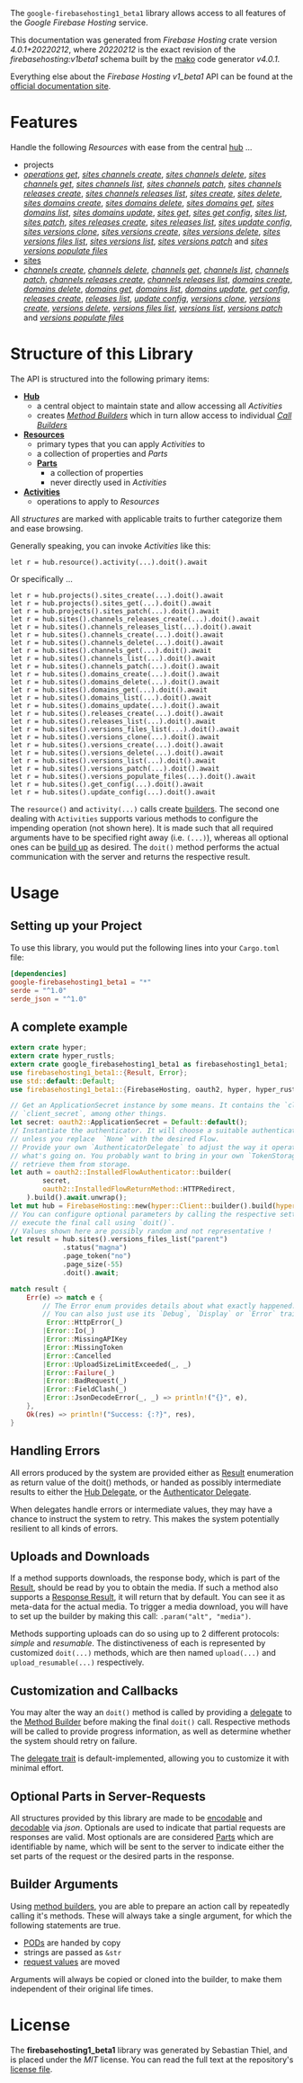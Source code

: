 <!---
DO NOT EDIT !
This file was generated automatically from 'src/generator/templates/api/README.md.mako'
DO NOT EDIT !
-->
The `google-firebasehosting1_beta1` library allows access to all features of the *Google Firebase Hosting* service.

This documentation was generated from *Firebase Hosting* crate version *4.0.1+20220212*, where *20220212* is the exact revision of the *firebasehosting:v1beta1* schema built by the [mako](http://www.makotemplates.org/) code generator *v4.0.1*.

Everything else about the *Firebase Hosting* *v1_beta1* API can be found at the
[official documentation site](https://firebase.google.com/docs/hosting/).
# Features

Handle the following *Resources* with ease from the central [hub](https://docs.rs/google-firebasehosting1_beta1/4.0.1+20220212/google_firebasehosting1_beta1/FirebaseHosting) ... 

* projects
 * [*operations get*](https://docs.rs/google-firebasehosting1_beta1/4.0.1+20220212/google_firebasehosting1_beta1/api::ProjectOperationGetCall), [*sites channels create*](https://docs.rs/google-firebasehosting1_beta1/4.0.1+20220212/google_firebasehosting1_beta1/api::ProjectSiteChannelCreateCall), [*sites channels delete*](https://docs.rs/google-firebasehosting1_beta1/4.0.1+20220212/google_firebasehosting1_beta1/api::ProjectSiteChannelDeleteCall), [*sites channels get*](https://docs.rs/google-firebasehosting1_beta1/4.0.1+20220212/google_firebasehosting1_beta1/api::ProjectSiteChannelGetCall), [*sites channels list*](https://docs.rs/google-firebasehosting1_beta1/4.0.1+20220212/google_firebasehosting1_beta1/api::ProjectSiteChannelListCall), [*sites channels patch*](https://docs.rs/google-firebasehosting1_beta1/4.0.1+20220212/google_firebasehosting1_beta1/api::ProjectSiteChannelPatchCall), [*sites channels releases create*](https://docs.rs/google-firebasehosting1_beta1/4.0.1+20220212/google_firebasehosting1_beta1/api::ProjectSiteChannelReleaseCreateCall), [*sites channels releases list*](https://docs.rs/google-firebasehosting1_beta1/4.0.1+20220212/google_firebasehosting1_beta1/api::ProjectSiteChannelReleaseListCall), [*sites create*](https://docs.rs/google-firebasehosting1_beta1/4.0.1+20220212/google_firebasehosting1_beta1/api::ProjectSiteCreateCall), [*sites delete*](https://docs.rs/google-firebasehosting1_beta1/4.0.1+20220212/google_firebasehosting1_beta1/api::ProjectSiteDeleteCall), [*sites domains create*](https://docs.rs/google-firebasehosting1_beta1/4.0.1+20220212/google_firebasehosting1_beta1/api::ProjectSiteDomainCreateCall), [*sites domains delete*](https://docs.rs/google-firebasehosting1_beta1/4.0.1+20220212/google_firebasehosting1_beta1/api::ProjectSiteDomainDeleteCall), [*sites domains get*](https://docs.rs/google-firebasehosting1_beta1/4.0.1+20220212/google_firebasehosting1_beta1/api::ProjectSiteDomainGetCall), [*sites domains list*](https://docs.rs/google-firebasehosting1_beta1/4.0.1+20220212/google_firebasehosting1_beta1/api::ProjectSiteDomainListCall), [*sites domains update*](https://docs.rs/google-firebasehosting1_beta1/4.0.1+20220212/google_firebasehosting1_beta1/api::ProjectSiteDomainUpdateCall), [*sites get*](https://docs.rs/google-firebasehosting1_beta1/4.0.1+20220212/google_firebasehosting1_beta1/api::ProjectSiteGetCall), [*sites get config*](https://docs.rs/google-firebasehosting1_beta1/4.0.1+20220212/google_firebasehosting1_beta1/api::ProjectSiteGetConfigCall), [*sites list*](https://docs.rs/google-firebasehosting1_beta1/4.0.1+20220212/google_firebasehosting1_beta1/api::ProjectSiteListCall), [*sites patch*](https://docs.rs/google-firebasehosting1_beta1/4.0.1+20220212/google_firebasehosting1_beta1/api::ProjectSitePatchCall), [*sites releases create*](https://docs.rs/google-firebasehosting1_beta1/4.0.1+20220212/google_firebasehosting1_beta1/api::ProjectSiteReleaseCreateCall), [*sites releases list*](https://docs.rs/google-firebasehosting1_beta1/4.0.1+20220212/google_firebasehosting1_beta1/api::ProjectSiteReleaseListCall), [*sites update config*](https://docs.rs/google-firebasehosting1_beta1/4.0.1+20220212/google_firebasehosting1_beta1/api::ProjectSiteUpdateConfigCall), [*sites versions clone*](https://docs.rs/google-firebasehosting1_beta1/4.0.1+20220212/google_firebasehosting1_beta1/api::ProjectSiteVersionCloneCall), [*sites versions create*](https://docs.rs/google-firebasehosting1_beta1/4.0.1+20220212/google_firebasehosting1_beta1/api::ProjectSiteVersionCreateCall), [*sites versions delete*](https://docs.rs/google-firebasehosting1_beta1/4.0.1+20220212/google_firebasehosting1_beta1/api::ProjectSiteVersionDeleteCall), [*sites versions files list*](https://docs.rs/google-firebasehosting1_beta1/4.0.1+20220212/google_firebasehosting1_beta1/api::ProjectSiteVersionFileListCall), [*sites versions list*](https://docs.rs/google-firebasehosting1_beta1/4.0.1+20220212/google_firebasehosting1_beta1/api::ProjectSiteVersionListCall), [*sites versions patch*](https://docs.rs/google-firebasehosting1_beta1/4.0.1+20220212/google_firebasehosting1_beta1/api::ProjectSiteVersionPatchCall) and [*sites versions populate files*](https://docs.rs/google-firebasehosting1_beta1/4.0.1+20220212/google_firebasehosting1_beta1/api::ProjectSiteVersionPopulateFileCall)
* [sites](https://docs.rs/google-firebasehosting1_beta1/4.0.1+20220212/google_firebasehosting1_beta1/api::Site)
 * [*channels create*](https://docs.rs/google-firebasehosting1_beta1/4.0.1+20220212/google_firebasehosting1_beta1/api::SiteChannelCreateCall), [*channels delete*](https://docs.rs/google-firebasehosting1_beta1/4.0.1+20220212/google_firebasehosting1_beta1/api::SiteChannelDeleteCall), [*channels get*](https://docs.rs/google-firebasehosting1_beta1/4.0.1+20220212/google_firebasehosting1_beta1/api::SiteChannelGetCall), [*channels list*](https://docs.rs/google-firebasehosting1_beta1/4.0.1+20220212/google_firebasehosting1_beta1/api::SiteChannelListCall), [*channels patch*](https://docs.rs/google-firebasehosting1_beta1/4.0.1+20220212/google_firebasehosting1_beta1/api::SiteChannelPatchCall), [*channels releases create*](https://docs.rs/google-firebasehosting1_beta1/4.0.1+20220212/google_firebasehosting1_beta1/api::SiteChannelReleaseCreateCall), [*channels releases list*](https://docs.rs/google-firebasehosting1_beta1/4.0.1+20220212/google_firebasehosting1_beta1/api::SiteChannelReleaseListCall), [*domains create*](https://docs.rs/google-firebasehosting1_beta1/4.0.1+20220212/google_firebasehosting1_beta1/api::SiteDomainCreateCall), [*domains delete*](https://docs.rs/google-firebasehosting1_beta1/4.0.1+20220212/google_firebasehosting1_beta1/api::SiteDomainDeleteCall), [*domains get*](https://docs.rs/google-firebasehosting1_beta1/4.0.1+20220212/google_firebasehosting1_beta1/api::SiteDomainGetCall), [*domains list*](https://docs.rs/google-firebasehosting1_beta1/4.0.1+20220212/google_firebasehosting1_beta1/api::SiteDomainListCall), [*domains update*](https://docs.rs/google-firebasehosting1_beta1/4.0.1+20220212/google_firebasehosting1_beta1/api::SiteDomainUpdateCall), [*get config*](https://docs.rs/google-firebasehosting1_beta1/4.0.1+20220212/google_firebasehosting1_beta1/api::SiteGetConfigCall), [*releases create*](https://docs.rs/google-firebasehosting1_beta1/4.0.1+20220212/google_firebasehosting1_beta1/api::SiteReleaseCreateCall), [*releases list*](https://docs.rs/google-firebasehosting1_beta1/4.0.1+20220212/google_firebasehosting1_beta1/api::SiteReleaseListCall), [*update config*](https://docs.rs/google-firebasehosting1_beta1/4.0.1+20220212/google_firebasehosting1_beta1/api::SiteUpdateConfigCall), [*versions clone*](https://docs.rs/google-firebasehosting1_beta1/4.0.1+20220212/google_firebasehosting1_beta1/api::SiteVersionCloneCall), [*versions create*](https://docs.rs/google-firebasehosting1_beta1/4.0.1+20220212/google_firebasehosting1_beta1/api::SiteVersionCreateCall), [*versions delete*](https://docs.rs/google-firebasehosting1_beta1/4.0.1+20220212/google_firebasehosting1_beta1/api::SiteVersionDeleteCall), [*versions files list*](https://docs.rs/google-firebasehosting1_beta1/4.0.1+20220212/google_firebasehosting1_beta1/api::SiteVersionFileListCall), [*versions list*](https://docs.rs/google-firebasehosting1_beta1/4.0.1+20220212/google_firebasehosting1_beta1/api::SiteVersionListCall), [*versions patch*](https://docs.rs/google-firebasehosting1_beta1/4.0.1+20220212/google_firebasehosting1_beta1/api::SiteVersionPatchCall) and [*versions populate files*](https://docs.rs/google-firebasehosting1_beta1/4.0.1+20220212/google_firebasehosting1_beta1/api::SiteVersionPopulateFileCall)




# Structure of this Library

The API is structured into the following primary items:

* **[Hub](https://docs.rs/google-firebasehosting1_beta1/4.0.1+20220212/google_firebasehosting1_beta1/FirebaseHosting)**
    * a central object to maintain state and allow accessing all *Activities*
    * creates [*Method Builders*](https://docs.rs/google-firebasehosting1_beta1/4.0.1+20220212/google_firebasehosting1_beta1/client::MethodsBuilder) which in turn
      allow access to individual [*Call Builders*](https://docs.rs/google-firebasehosting1_beta1/4.0.1+20220212/google_firebasehosting1_beta1/client::CallBuilder)
* **[Resources](https://docs.rs/google-firebasehosting1_beta1/4.0.1+20220212/google_firebasehosting1_beta1/client::Resource)**
    * primary types that you can apply *Activities* to
    * a collection of properties and *Parts*
    * **[Parts](https://docs.rs/google-firebasehosting1_beta1/4.0.1+20220212/google_firebasehosting1_beta1/client::Part)**
        * a collection of properties
        * never directly used in *Activities*
* **[Activities](https://docs.rs/google-firebasehosting1_beta1/4.0.1+20220212/google_firebasehosting1_beta1/client::CallBuilder)**
    * operations to apply to *Resources*

All *structures* are marked with applicable traits to further categorize them and ease browsing.

Generally speaking, you can invoke *Activities* like this:

```Rust,ignore
let r = hub.resource().activity(...).doit().await
```

Or specifically ...

```ignore
let r = hub.projects().sites_create(...).doit().await
let r = hub.projects().sites_get(...).doit().await
let r = hub.projects().sites_patch(...).doit().await
let r = hub.sites().channels_releases_create(...).doit().await
let r = hub.sites().channels_releases_list(...).doit().await
let r = hub.sites().channels_create(...).doit().await
let r = hub.sites().channels_delete(...).doit().await
let r = hub.sites().channels_get(...).doit().await
let r = hub.sites().channels_list(...).doit().await
let r = hub.sites().channels_patch(...).doit().await
let r = hub.sites().domains_create(...).doit().await
let r = hub.sites().domains_delete(...).doit().await
let r = hub.sites().domains_get(...).doit().await
let r = hub.sites().domains_list(...).doit().await
let r = hub.sites().domains_update(...).doit().await
let r = hub.sites().releases_create(...).doit().await
let r = hub.sites().releases_list(...).doit().await
let r = hub.sites().versions_files_list(...).doit().await
let r = hub.sites().versions_clone(...).doit().await
let r = hub.sites().versions_create(...).doit().await
let r = hub.sites().versions_delete(...).doit().await
let r = hub.sites().versions_list(...).doit().await
let r = hub.sites().versions_patch(...).doit().await
let r = hub.sites().versions_populate_files(...).doit().await
let r = hub.sites().get_config(...).doit().await
let r = hub.sites().update_config(...).doit().await
```

The `resource()` and `activity(...)` calls create [builders][builder-pattern]. The second one dealing with `Activities` 
supports various methods to configure the impending operation (not shown here). It is made such that all required arguments have to be 
specified right away (i.e. `(...)`), whereas all optional ones can be [build up][builder-pattern] as desired.
The `doit()` method performs the actual communication with the server and returns the respective result.

# Usage

## Setting up your Project

To use this library, you would put the following lines into your `Cargo.toml` file:

```toml
[dependencies]
google-firebasehosting1_beta1 = "*"
serde = "^1.0"
serde_json = "^1.0"
```

## A complete example

```Rust
extern crate hyper;
extern crate hyper_rustls;
extern crate google_firebasehosting1_beta1 as firebasehosting1_beta1;
use firebasehosting1_beta1::{Result, Error};
use std::default::Default;
use firebasehosting1_beta1::{FirebaseHosting, oauth2, hyper, hyper_rustls};

// Get an ApplicationSecret instance by some means. It contains the `client_id` and 
// `client_secret`, among other things.
let secret: oauth2::ApplicationSecret = Default::default();
// Instantiate the authenticator. It will choose a suitable authentication flow for you, 
// unless you replace  `None` with the desired Flow.
// Provide your own `AuthenticatorDelegate` to adjust the way it operates and get feedback about 
// what's going on. You probably want to bring in your own `TokenStorage` to persist tokens and
// retrieve them from storage.
let auth = oauth2::InstalledFlowAuthenticator::builder(
        secret,
        oauth2::InstalledFlowReturnMethod::HTTPRedirect,
    ).build().await.unwrap();
let mut hub = FirebaseHosting::new(hyper::Client::builder().build(hyper_rustls::HttpsConnectorBuilder::new().with_native_roots().https_or_http().enable_http1().enable_http2().build()), auth);
// You can configure optional parameters by calling the respective setters at will, and
// execute the final call using `doit()`.
// Values shown here are possibly random and not representative !
let result = hub.sites().versions_files_list("parent")
             .status("magna")
             .page_token("no")
             .page_size(-55)
             .doit().await;

match result {
    Err(e) => match e {
        // The Error enum provides details about what exactly happened.
        // You can also just use its `Debug`, `Display` or `Error` traits
         Error::HttpError(_)
        |Error::Io(_)
        |Error::MissingAPIKey
        |Error::MissingToken
        |Error::Cancelled
        |Error::UploadSizeLimitExceeded(_, _)
        |Error::Failure(_)
        |Error::BadRequest(_)
        |Error::FieldClash(_)
        |Error::JsonDecodeError(_, _) => println!("{}", e),
    },
    Ok(res) => println!("Success: {:?}", res),
}

```
## Handling Errors

All errors produced by the system are provided either as [Result](https://docs.rs/google-firebasehosting1_beta1/4.0.1+20220212/google_firebasehosting1_beta1/client::Result) enumeration as return value of
the doit() methods, or handed as possibly intermediate results to either the 
[Hub Delegate](https://docs.rs/google-firebasehosting1_beta1/4.0.1+20220212/google_firebasehosting1_beta1/client::Delegate), or the [Authenticator Delegate](https://docs.rs/yup-oauth2/*/yup_oauth2/trait.AuthenticatorDelegate.html).

When delegates handle errors or intermediate values, they may have a chance to instruct the system to retry. This 
makes the system potentially resilient to all kinds of errors.

## Uploads and Downloads
If a method supports downloads, the response body, which is part of the [Result](https://docs.rs/google-firebasehosting1_beta1/4.0.1+20220212/google_firebasehosting1_beta1/client::Result), should be
read by you to obtain the media.
If such a method also supports a [Response Result](https://docs.rs/google-firebasehosting1_beta1/4.0.1+20220212/google_firebasehosting1_beta1/client::ResponseResult), it will return that by default.
You can see it as meta-data for the actual media. To trigger a media download, you will have to set up the builder by making
this call: `.param("alt", "media")`.

Methods supporting uploads can do so using up to 2 different protocols: 
*simple* and *resumable*. The distinctiveness of each is represented by customized 
`doit(...)` methods, which are then named `upload(...)` and `upload_resumable(...)` respectively.

## Customization and Callbacks

You may alter the way an `doit()` method is called by providing a [delegate](https://docs.rs/google-firebasehosting1_beta1/4.0.1+20220212/google_firebasehosting1_beta1/client::Delegate) to the 
[Method Builder](https://docs.rs/google-firebasehosting1_beta1/4.0.1+20220212/google_firebasehosting1_beta1/client::CallBuilder) before making the final `doit()` call. 
Respective methods will be called to provide progress information, as well as determine whether the system should 
retry on failure.

The [delegate trait](https://docs.rs/google-firebasehosting1_beta1/4.0.1+20220212/google_firebasehosting1_beta1/client::Delegate) is default-implemented, allowing you to customize it with minimal effort.

## Optional Parts in Server-Requests

All structures provided by this library are made to be [encodable](https://docs.rs/google-firebasehosting1_beta1/4.0.1+20220212/google_firebasehosting1_beta1/client::RequestValue) and 
[decodable](https://docs.rs/google-firebasehosting1_beta1/4.0.1+20220212/google_firebasehosting1_beta1/client::ResponseResult) via *json*. Optionals are used to indicate that partial requests are responses 
are valid.
Most optionals are are considered [Parts](https://docs.rs/google-firebasehosting1_beta1/4.0.1+20220212/google_firebasehosting1_beta1/client::Part) which are identifiable by name, which will be sent to 
the server to indicate either the set parts of the request or the desired parts in the response.

## Builder Arguments

Using [method builders](https://docs.rs/google-firebasehosting1_beta1/4.0.1+20220212/google_firebasehosting1_beta1/client::CallBuilder), you are able to prepare an action call by repeatedly calling it's methods.
These will always take a single argument, for which the following statements are true.

* [PODs][wiki-pod] are handed by copy
* strings are passed as `&str`
* [request values](https://docs.rs/google-firebasehosting1_beta1/4.0.1+20220212/google_firebasehosting1_beta1/client::RequestValue) are moved

Arguments will always be copied or cloned into the builder, to make them independent of their original life times.

[wiki-pod]: http://en.wikipedia.org/wiki/Plain_old_data_structure
[builder-pattern]: http://en.wikipedia.org/wiki/Builder_pattern
[google-go-api]: https://github.com/google/google-api-go-client

# License
The **firebasehosting1_beta1** library was generated by Sebastian Thiel, and is placed 
under the *MIT* license.
You can read the full text at the repository's [license file][repo-license].

[repo-license]: https://github.com/Byron/google-apis-rsblob/main/LICENSE.md

